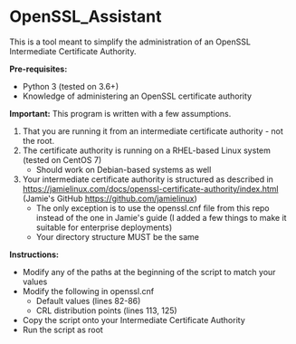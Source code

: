 # OpenSSL_Assistant
This is a tool meant to simplify the administration of an OpenSSL Intermediate Certificate Authority.

**Pre-requisites:**
- Python 3 (tested on 3.6+)
- Knowledge of administering an OpenSSL certificate authority

**Important:**
This program is written with a few assumptions.
   1. That you are running it from an intermediate certificate authority - not the root.
   2. The certificate authority is running on a RHEL-based Linux system (tested on CentOS 7)
      - Should work on Debian-based systems as well
   4. Your intermediate certificate authority is structured as described in https://jamielinux.com/docs/openssl-certificate-authority/index.html (Jamie's GitHub https://github.com/jamielinux)
      - The only exception is to use the openssl.cnf file from this repo instead of the one in Jamie's guide (I added a few things to make it suitable for enterprise deployments)
      - Your directory structure MUST be the same

**Instructions:**
- Modify any of the paths at the beginning of the script to match your values
- Modify the following in openssl.cnf
   - Default values (lines 82-86)
   - CRL distribution points (lines 113, 125)
- Copy the script onto your Intermediate Certificate Authority
- Run the script as root
